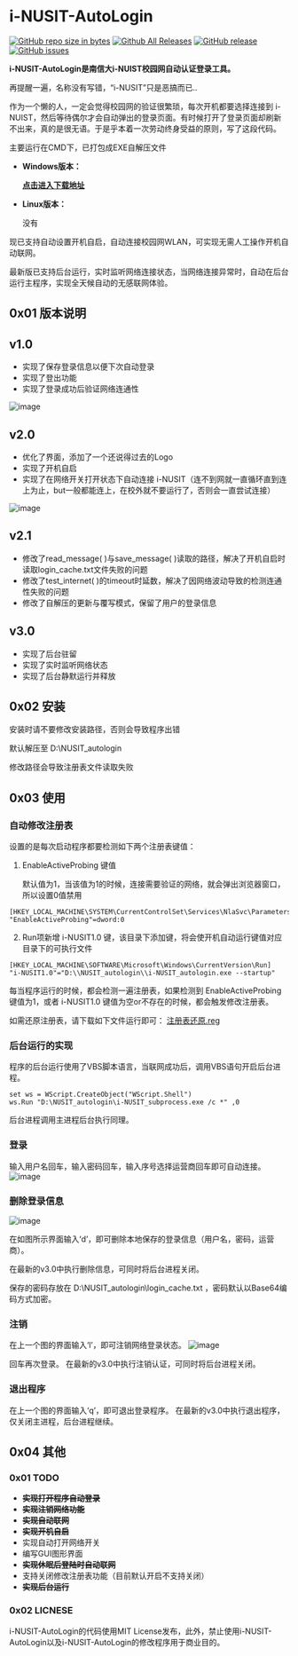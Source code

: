 # i-NUSIT-AutoLogin
[![GitHub repo size in bytes](https://img.shields.io/github/repo-size/Downtime111/i-NUSIT-AutoLogin.svg)](https://github.com/Downtime111/i-NUSIT-AutoLogin)  [![Github All Releases](https://img.shields.io/github/downloads/Downtime111/i-NUSIT-AutoLogin/total.svg)](http://github.com/Downtime111/i-NUSIT-AutoLogin/releases)  [![GitHub release](https://img.shields.io/github/release/Downtime111/i-NUSIT-AutoLogin.svg)](http://github.com/Downtime111/i-NUSIT-AutoLogin/releases)  [![GitHub issues](https://img.shields.io/github/issues/Downtime111/i-NUSIT-AutoLogin.svg)](https://github.com/Downtime111/i-NUSIT-AutoLogin/issues)

**i-NUSIT-AutoLogin是南信大i-NUIST校园网自动认证登录工具。**

再提醒一遍，名称没有写错，“i-NUSIT”只是恶搞而已..

作为一个懒的人，一定会觉得校园网的验证很繁琐，每次开机都要选择连接到 i-NUIST，然后等待偶尔才会自动弹出的登录页面。有时候打开了登录页面却刷新不出来，真的是很无语。于是乎本着一次劳动终身受益的原则，写了这段代码。

主要运行在CMD下，已打包成EXE自解压文件

* **Windows版本：**

    [**点击进入下载地址**](https://github.com/Downtime111/i-NUSIT-AutoLogin/releases)

* **Linux版本：**

    没有

现已支持自动设置开机自启，自动连接校园网WLAN，可实现无需人工操作开机自动联网。

最新版已支持后台运行，实时监听网络连接状态，当网络连接异常时，自动在后台运行主程序，实现全天候自动的无感联网体验。

## 0x01 版本说明
## v1.0

* 实现了保存登录信息以便下次自动登录
* 实现了登出功能
* 实现了登录成功后验证网络连通性


![image](
https://github.com/Downtime111/i-NUSIT-AutoLogin/raw/master/pic/Image.png)

## v2.0

* 优化了界面，添加了一个还说得过去的Logo
* 实现了开机自启
* 实现了在网络开关打开状态下自动连接 i-NUSIT（连不到网就一直循环直到连上为止，but一般都能连上，在校外就不要运行了，否则会一直尝试连接）

![image](
https://github.com/Downtime111/i-NUSIT-AutoLogin/raw/master/pic/Image%20%5B2%5D.png)

## v2.1

* 修改了read_message( )与save_message( )读取的路径，解决了开机自启时读取login_cache.txt文件失败的问题
* 修改了test_internet( )的timeout时延数，解决了因网络波动导致的检测连通性失败的问题
* 修改了自解压的更新与覆写模式，保留了用户的登录信息

## v3.0

* 实现了后台驻留
* 实现了实时监听网络状态
* 实现了后台静默运行并释放

## 0x02 安装
安装时请不要修改安装路径，否则会导致程序出错

默认解压至 D:\NUSIT_autologin

修改路径会导致注册表文件读取失败

## 0x03 使用
### 自动修改注册表
设置的是每次启动程序都要检测如下两个注册表键值：

1. EnableActiveProbing 键值

    默认值为1，当该值为1的时候，连接需要验证的网络，就会弹出浏览器窗口，所以设置0值禁用
```
[HKEY_LOCAL_MACHINE\SYSTEM\CurrentControlSet\Services\NlaSvc\Parameters\Internet]
"EnableActiveProbing"=dword:0
```

2. Run项新增 i-NUSIT1.0 键，该目录下添加键，将会使开机自动运行键值对应目录下的可执行文件

```
[HKEY_LOCAL_MACHINE\SOFTWARE\Microsoft\Windows\CurrentVersion\Run]
"i-NUSIT1.0"="D:\\NUSIT_autologin\\i-NUSIT_autologin.exe --startup"
```
每当程序运行的时候，都会检测一遍注册表，如果检测到 EnableActiveProbing 键值为1，或者 
i-NUSIT1.0 键值为空or不存在的时候，都会触发修改注册表。

如需还原注册表，请下载如下文件运行即可：
[注册表还原.reg](https://github.com/Downtime111/i-NUSIT-AutoLogin/blob/master/注册表恢复.reg)

### 后台运行的实现
程序的后台运行使用了VBS脚本语言，当联网成功后，调用VBS语句开启后台进程。
```
set ws = WScript.CreateObject("WScript.Shell")
ws.Run "D:\NUSIT_autologin\i-NUSIT_subprocess.exe /c *" ,0
```
后台进程调用主进程后台执行同理。

### 登录
输入用户名回车，输入密码回车，输入序号选择运营商回车即可自动连接。
![image](
https://github.com/Downtime111/i-NUSIT-AutoLogin/raw/master/pic/Image%20%5B3%5D.png)


### 删除登录信息
![image](
https://github.com/Downtime111/i-NUSIT-AutoLogin/raw/master/pic/Image%20%5B4%5D.png)

在如图所示界面输入‘d’，即可删除本地保存的登录信息（用户名，密码，运营商）。

在最新的v3.0中执行删除信息，可同时将后台进程关闭。

保存的密码存放在 D:\NUSIT_autologin\login_cache.txt ，密码默认以Base64编码方式加密。

### 注销
在上一个图的界面输入‘l’，即可注销网络登录状态。
![image](
https://github.com/Downtime111/i-NUSIT-AutoLogin/raw/master/pic/Image%20%5B5%5D.png)

回车再次登录。
在最新的v3.0中执行注销认证，可同时将后台进程关闭。

### 退出程序
在上一个图的界面输入‘q’，即可退出登录程序。
在最新的v3.0中执行退出程序，仅关闭主进程，后台进程继续。

## 0x04 其他
### 0x01 TODO

* **~~实现打开程序自动登录~~**
* ~~**实现注销网络功能**~~
* **~~实现自动联网~~**
* **~~实现开机自启~~**
* 实现自动打开网络开关
* 编写GUI图形界面
* **~~实现休眠后登陆时自动联网~~**
* 支持关闭修改注册表功能（目前默认开启不支持关闭）
* **~~实现后台运行~~**

### 0x02 LICNESE
i-NUSIT-AutoLogin的代码使用MIT License发布，此外，禁止使用i-NUSIT-AutoLogin以及i-NUSIT-AutoLogin的修改程序用于商业目的。
